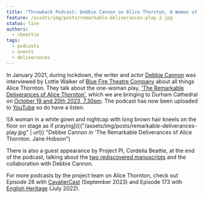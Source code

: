 ```yaml
---
title: "Throwback Podcast: Debbie Cannon on Alice Thornton, A Woman of Her Time"
feature: /assets/img/posts/remarkable-deliverances-play-2.jpg 
status: live
authors:
  - cbeattie
tags:
  - podcasts
  - events
  - deliverances
---
```


In January 2021, during lockdown, the writer and actor [Debbie Cannon](https://debbiecannon.org) was interviewed by Lottie Walker of [Blue Fire Theatre Company](https://www.bluefiretheatre.co.uk/podcast) about all things Alice Thornton. They talk about the one-woman play, ['The Remarkable Deliverances of Alice Thornton'](https://thornton.kdl.kcl.ac.uk/posts/news/2023-06-16-tickets-for-thornton-durham-play/), which we are bringing to Durham Cathedral on [October 19 and 20th 2023, 7.30pm](https://durhamcathedral.ticketsolve.com/ticketbooth/shows/1173644589). The podcast has now been uploaded to [YouTube](https://www.youtube.com/watch?v=BtSzOiDImPw) so do have a listen.

![A woman in a white gown and nightcap with long brown hair kneels on the floor on stage as if praying]({{"/assets/img/posts/remarkable-deliverances-play.jpg" | url}} "Debbie Cannon in 'The Remarkable Deliverances of Alice Thornton. Jane Hobson")

There is also a guest appearance by Project PI, Cordelia Beattie, at the end of the podcast, talking about the [two rediscovered manuscripts](https://thornton.kdl.kcl.ac.uk/posts/blog/2022-06-23-two-missing-thornton-manuscripts/) and the collaboration with Debbie Cannon.

For more podcasts by the project team on Alice Thornton, check out Episode 28 with [CavalierCast](https://historypodblast.com/a-z-history-podcasts/cavaliercast/) (September 2023) and Episode 173 with [English Heritage](https://soundcloud.com/englishheritage/episode-173-civil-war-and-childbirth-alice-thornton-and-middleham-castle) (July 2022).


